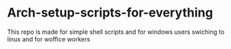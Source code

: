 # Arch-setup-scripts-for-everything
This repo is made for simple shell scripts and for windows users swiching to linux and for woffice workers

